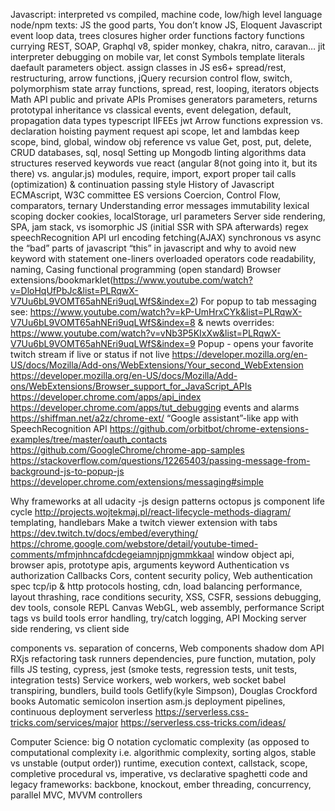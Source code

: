 


Javascript:
interpreted vs compiled, machine code, low/high level language
node/npm
texts: JS the good parts, You don’t know JS, Eloquent Javascript
event loop
data, trees
closures
higher order functions
factory functions
currying
REST, SOAP, Graphql
v8, spider monkey, chakra,  nitro, caravan… jit interpreter
debugging on mobile
var, let const
Symbols
template literals
daefault parameters
object. assign
classes in JS
es6+
	spread/rest, restructuring, arrow functions, 
jQuery
recursion
control flow, switch, polymorphism
state
array functions, spread, rest,
looping, iterators
objects
Math API
public and private APIs
Promises
generators
parameters, returns
prototypal inheritance vs classical
events, event delegation, default, propagation
data types
typescript
IIFEEs
jwt
Arrow functions
expression vs. declaration
hoisting
payment request api
scope, let and lambdas keep scope, bind, global, window obj
reference vs value
Get, post, put, delete, CRUD
databases, sql, nosql Setting up Mongodb
linting
algorithms
data structures
reserved keywords
vue
react
(angular 8(not going into it, but its there) vs. angular.js)
modules, require, import, export
proper tail calls (optimization) & continuation passing style
History of Javascript
ECMAscript, W3C committee ES versions
Coercion, Control Flow, comparators, ternary
Understanding error messages
immutability
lexical scoping
docker
cookies, localStorage, url parameters
Server side rendering, SPA, jam stack, vs isomorphic JS (initial SSR with SPA afterwards)
regex
speechRecognition API
url encoding
fetching(AJAX)
synchronous vs async
the “bad” parts of javascript
	“this” in javascript and why to avoid
	new keyword
	with statement
	one-liners
	overloaded operators
code readability, naming, Casing
functional programming
(open standard) Browser extensions/bookmarklet(https://www.youtube.com/watch?v=DloHqUfPbJc&list=PLRqwX-V7Uu6bL9VOMT65ahNEri9uqLWfS&index=2) For popup to tab messaging see: https://www.youtube.com/watch?v=kP-UmHrxCYk&list=PLRqwX-V7Uu6bL9VOMT65ahNEri9uqLWfS&index=8 & newts overrides: https://www.youtube.com/watch?v=vNb3P5KIxXw&list=PLRqwX-V7Uu6bL9VOMT65ahNEri9uqLWfS&index=9
Popup - opens your favorite twitch stream if live or status if not live
https://developer.mozilla.org/en-US/docs/Mozilla/Add-ons/WebExtensions/Your_second_WebExtension
https://developer.mozilla.org/en-US/docs/Mozilla/Add-ons/WebExtensions/Browser_support_for_JavaScript_APIs
https://developer.chrome.com/apps/api_index
https://developer.chrome.com/apps/tut_debugging
events and alarms
https://shiffman.net/a2z/chrome-ext/
“Google assistant”-like app with SpeechRecognition API
https://github.com/orbitbot/chrome-extensions-examples/tree/master/oauth_contacts
https://github.com/GoogleChrome/chrome-app-samples
https://stackoverflow.com/questions/12265403/passing-message-from-background-js-to-popup-js
https://developer.chrome.com/extensions/messaging#simple

Why frameworks at all 
	udacity -js design patterns
	octopus js
component life cycle http://projects.wojtekmaj.pl/react-lifecycle-methods-diagram/
templating, handlebars
Make a twitch viewer extension with tabs https://dev.twitch.tv/docs/embed/everything/ 
https://chrome.google.com/webstore/detail/youtube-timed-comments/mfmjnhncafdcdegeiamnjpnjgmmkkaal
window object api, browser apis, prototype apis, arguments keyword
Authentication vs authorization
Callbacks
Cors, content security policy, Web authentication spec
tcp/ip & http protocols
hosting, cdn, load balancing
performance, layout thrashing, race conditions
security, XSS, CSFR, sessions
debugging, dev tools, console REPL
Canvas
WebGL, web assembly, performance
Script tags vs build tools
error handling, try/catch
logging, API Mocking
server side rendering, vs client side

components vs. separation of concerns, Web components
shadow dom API
RXjs
refactoring
task runners
 dependencies, pure function, mutation, poly fills
JS testing, cypress, jest (smoke tests, regression tests, unit tests, integration tests)
Service workers, web workers, web socket
babel transpiring, bundlers, build tools
Getlify(kyle Simpson), Douglas Crockford books
Automatic semicolon insertion
asm.js
deployment pipelines, continuous deployment
serverless https://serverless.css-tricks.com/services/major https://serverless.css-tricks.com/ideas/

Computer Science:
big O notation
cyclomatic complexity (as opposed to computational complexity i.e. algorithmic complexity, sorting algos, stable vs unstable (output order))
runtime, execution context, callstack, scope, completive 
procedural vs, imperative, vs declarative
spaghetti code and legacy frameworks: backbone, knockout, ember
threading, concurrency, parallel
MVC, MVVM controllers